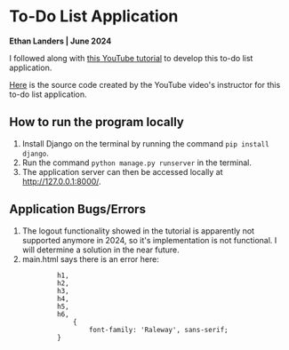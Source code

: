 # To-Do List Application

**Ethan Landers | June 2024**

I followed along with [this YouTube tutorial](https://www.youtube.com/watch?v=llbtoQTt4qw) to develop this to-do list application.

[Here](https://github.com/divanov11/Django-To-Do-list-with-user-authentication) is the 
source code created by the YouTube video's instructor for this to-do list application.

## How to run the program locally
1. Install Django on the terminal by running the command `pip install django`.
2. Run the command `python manage.py runserver` in the terminal. 
3. The application server can then be accessed locally at http://127.0.0.1:8000/.

## Application Bugs/Errors
1. The logout functionality showed in the tutorial is apparently not supported anymore in 2024, so it's implementation is not functional. I will determine a solution in the near future.
2. main.html says there is an error here:
```
            h1,
            h2,
            h3,
            h4,
            h5,
            h6,
                {  
                    font-family: 'Raleway', sans-serif;
            }
```
